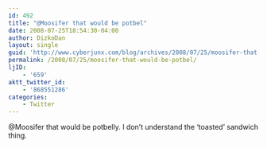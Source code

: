 ```yaml
---
id: 492
title: "@Moosifer that would be potbel"
date: 2008-07-25T18:54:30-04:00
author: DizkoDan
layout: single
guid: 'http://www.cyberjunx.com/blog/archives/2008/07/25/moosifer-that-would-be-potbel/'
permalink: /2008/07/25/moosifer-that-would-be-potbel/
ljID:
    - '659'
aktt_twitter_id:
    - '868551286'
categories:
    - Twitter
---
```


@Moosifer that would be potbelly. I don’t understand the ‘toasted’ sandwich thing.